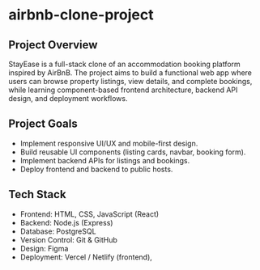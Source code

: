 # airbnb-clone-project

## Project Overview
StayEase is a full-stack clone of an accommodation booking platform inspired by AirBnB. The project aims to build a functional web app where users can browse property listings, view details, and complete bookings, while learning component-based frontend architecture, backend API design, and deployment workflows.

## Project Goals
- Implement responsive UI/UX and mobile-first design.
- Build reusable UI components (listing cards, navbar, booking form).
- Implement backend APIs for listings and bookings.
- Deploy frontend and backend to public hosts.

## Tech Stack
- Frontend: HTML, CSS, JavaScript (React)
- Backend: Node.js (Express)
- Database: PostgreSQL
- Version Control: Git & GitHub
- Design: Figma
- Deployment: Vercel / Netlify (frontend), 


